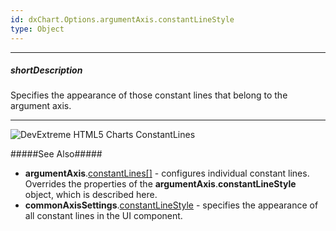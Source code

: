 ```yaml
---
id: dxChart.Options.argumentAxis.constantLineStyle
type: Object
---
```

---
##### shortDescription
Specifies the appearance of those constant lines that belong to the argument axis.

---
![DevExtreme HTML5 Charts ConstantLines](/images/ChartJS/visual_elements/constant_lines.png)

#####See Also#####
- **argumentAxis**.[constantLines[]](/Documentation/ApiReference/UI_Components/dxChart/Configuration/argumentAxis/constantLines/) - configures individual constant lines. Overrides the properties of the **argumentAxis**.**constantLineStyle** object, which is described here.
- **commonAxisSettings**.[constantLineStyle](/api-reference/20%20Data%20Visualization%20Widgets/dxChart/1%20Configuration/commonAxisSettings/constantLineStyle '/Documentation/ApiReference/UI_Components/dxChart/Configuration/commonAxisSettings/constantLineStyle/') - specifies the appearance of all constant lines in the UI component.